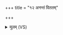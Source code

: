 +++
title = "१२ अनन्तं विततम्"

+++
<details><summary>मूलम् (VS)</summary>

अ॑न॒न्तं वित॑तं पुरु॒त्रान॒न्तमन्त॑वच्चा॒ सम॑न्ते।  
ते ना॑कपा॒लश्च॑रति विचि॒न्वन्वि॒द्वान्भू॒तमु॒त भव्य॑मस्य ॥
</details>